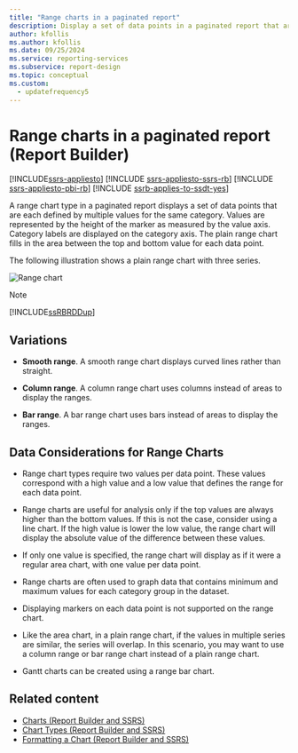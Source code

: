```yaml
---
title: "Range charts in a paginated report"
description: Display a set of data points in a paginated report that are each defined by multiple values for the same category by using range charts in Report Builder.
author: kfollis
ms.author: kfollis
ms.date: 09/25/2024
ms.service: reporting-services
ms.subservice: report-design
ms.topic: conceptual
ms.custom:
  - updatefrequency5
---
```

# Range charts in a paginated report (Report Builder)

[!INCLUDE[ssrs-appliesto](../../includes/ssrs-appliesto.md)] [!INCLUDE [ssrs-appliesto-ssrs-rb](../../includes/ssrs-appliesto-ssrs-rb.md)] [!INCLUDE [ssrs-appliesto-pbi-rb](../../includes/ssrs-appliesto-pbi-rb.md)] [!INCLUDE [ssrb-applies-to-ssdt-yes](../../includes/ssrb-applies-to-ssdt-yes.md)]

  A range chart type in a paginated report displays a set of data points that are each defined by multiple values for the same category. Values are represented by the height of the marker as measured by the value axis. Category labels are displayed on the category axis. The plain range chart fills in the area between the top and bottom value for each data point.  
  
 The following illustration shows a plain range chart with three series.  
  
 ![Range chart](../../reporting-services/report-design/media/rs-rangechart.gif "Range chart")  
  
> [!NOTE]  
>  [!INCLUDE[ssRBRDDup](../../includes/ssrbrddup-md.md)]  
  
## Variations  
  
-   **Smooth range**. A smooth range chart displays curved lines rather than straight.  
  
-   **Column range**. A column range chart uses columns instead of areas to display the ranges.  
  
-   **Bar range**. A bar range chart uses bars instead of areas to display the ranges.  
  
## Data Considerations for Range Charts  
  
-   Range chart types require two values per data point. These values correspond with a high value and a low value that defines the range for each data point.  
  
-   Range charts are useful for analysis only if the top values are always higher than the bottom values. If this is not the case, consider using a line chart. If the high value is lower the low value, the range chart will display the absolute value of the difference between these values.  
  
-   If only one value is specified, the range chart will display as if it were a regular area chart, with one value per data point.  
  
-   Range charts are often used to graph data that contains minimum and maximum values for each category group in the dataset.  
  
-   Displaying markers on each data point is not supported on the range chart.  
  
-   Like the area chart, in a plain range chart, if the values in multiple series are similar, the series will overlap. In this scenario, you may want to use a column range or bar range chart instead of a plain range chart.  
  
-   Gantt charts can be created using a range bar chart.  
  
## Related content

- [Charts &#40;Report Builder and SSRS&#41;](../../reporting-services/report-design/charts-report-builder-and-ssrs.md)
- [Chart Types &#40;Report Builder and SSRS&#41;](../../reporting-services/report-design/chart-types-report-builder-and-ssrs.md)
- [Formatting a Chart &#40;Report Builder and SSRS&#41;](../../reporting-services/report-design/formatting-a-chart-report-builder-and-ssrs.md)
